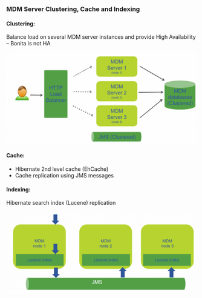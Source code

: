 ### MDM Server Clustering, Cache and Indexing

#### Clustering:
Balance load on several MDM server instances and provide High Availability – Bonita is not HA

![0][0]


#### Cache:
- Hibernate 2nd level cache (EhCache)
- Cache replication using JMS messages

#### Indexing:
Hibernate search index (Lucene) replication

![1][1]



<!-- links -->
[0]: ./../../../resources/images/mdm/mdm-server-clustering.png "Clustering"
[1]: ./../../../resources/images/mdm/mdm-server-clustering-lucene.png "indexing"
